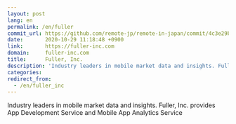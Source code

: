 ```yaml
---
layout: post
lang: en
permalink: /en/fuller
commit_url: https://github.com/remote-jp/remote-in-japan/commit/4c3e29bc7d0e3a67f179183cbd0118fb6a39b2d3
date:       2020-10-29 11:18:48 +0900
link:       https://fuller-inc.com
domain:     fuller-inc.com
title:      Fuller, Inc.
description: 'Industry leaders in mobile market data and insights. Fuller, Inc. provides App Development Service and Mobile App Analytics Service'
categories: 
redirect_from:
  - /en/fuller_inc
---
```


<p>Industry leaders in mobile market data and insights. Fuller, Inc. provides App Development Service and Mobile App Analytics Service</p>
